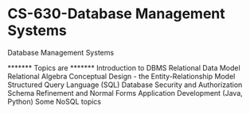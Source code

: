 # CS-630-Database Management Systems


Database Management Systems

*******  Topics are *******
Introduction to DBMS 
Relational Data Model 
Relational Algebra 
Conceptual Design - the Entity-Relationship Model 
Structured Query Language (SQL) 
Database Security and Authorization 
Schema Refinement and Normal Forms 
Application Development (Java, Python) 
Some NoSQL topics
